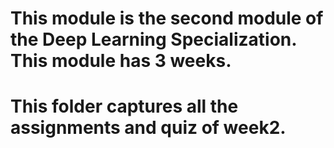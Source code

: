 # This module is the second module of the Deep Learning Specialization. This module has 3 weeks. 
# This folder captures all the assignments and quiz of week2.
